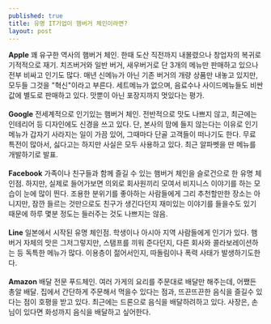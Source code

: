 ```yaml
---
published: true
title: 유명 IT기업이 햄버거 체인이라면?
layout: post
---
```

<b>Apple</b> 꽤 유구한 역사의 햄버거 체인. 한때 도산 직전까지 내몰렸으나 창업자의 복귀로 기적적으로 재기. 치즈버거와 일반 버거, 새우버거로 단 3개의 메뉴만 판매하고 있으나 전부 비싸고 인기도 많다. 매년 신메뉴가 아닌 기존 버거의 개량 상품만 내놓고 있지만, 모두들 그것을 "혁신"이라고 부른다. 세트메뉴가 없으며, 음료수나 사이드메뉴들도 비싼 값에 별도로 판매하고 있다. 맛뿐이 아닌 포장지까지 멋있다는 평가.<br>
<br>
<b>Google</b> 전세계적으로 인기있는 햄버거 체인. 전반적으로 맛도 나쁘지 않고, 최근에는 인테리어 등 디자인에도 신경을 쓰고 있다. 단, 본사의 맘에 들지 않는다는 이유로 인기메뉴가 갑자기 사라지는 일이 가끔 있어, 그때마다 단골 고객들이 떠나기도 한다. 무료 특전이 많아서, 싫다고는 하지만 사실은 모두 사용하고 있다. 최근 알파벳을 딴 메뉴를 개발하기로 발표.<br>
<br>
<b>Facebook</b> 가족이나 친구들과 함께 즐길 수 있는 햄버거 체인을 슬로건으로 한 유명 체인점. 하지만, 실제로 들어가보면 의외로 회사원끼리 모여서 비지니스 이야기를 하는 모습이 눈에 많이 띈다. 조용한 분위기를 좋아하는 사람들에게 그리 추천할만한 장소는 아니지만, 잠깐 들르는 것만으로도 친구가 생긴다던지 재미있는 이야기를 들을수도 있기 때문에 하루 몇분 정도는 들러주는 것도 나쁘지는 않음.<br>
<br>
<b>Line</b> 일본에서 시작된 유명 체인점. 학생이나 아시아 지역 사람들에게 인기가 있다. 햄버거 자체의 맛은 그저그렇지만, 스탬프를 끼워 준다던지, 다른 회사와 콜라보레이션하는 등 독특한 메뉴가 많다. 이용층이 젊어서인지, 따돌림이나 폭력 사태가 발생하기도한다.<br>
<br>
<b>Amazon</b> 배달 전문 푸드체인. 여러 가게의 요리를 주문대로 배달만 해주는데, 어쨌든 총알 배달. 집에서 간단하게 주문해서 먹을수 있다는 점과, 뜨끈뜨끈한 음식을 즐길수 있다는 점이 호평을 받고 있다. 최근에는 드론으로 음식을 배달하려하고 있다. 사장은, 손님이 있다면 화성까지 음식을 배달하고 싶어한다.